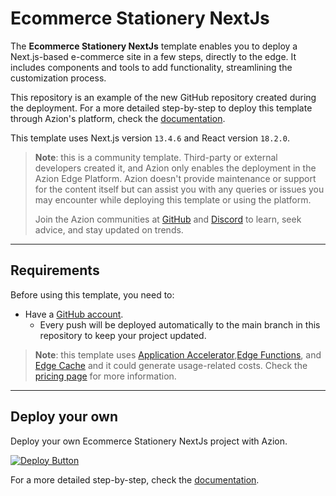 # Ecommerce Stationery NextJs 

The **Ecommerce Stationery NextJs** template enables you to deploy a Next.js-based e-commerce site in a few steps, directly to the edge. It includes components and tools to add functionality, streamlining the customization process.

This repository is an example of the new GitHub repository created during the deployment. For a more detailed step-by-step to deploy this template through Azion's platform, check the [documentation](https://www.azion.com/en/documentation/products/use-a-template-via-azion-console/).

This template uses Next.js version `13.4.6` and React version `18.2.0`.

> **Note**: this is a community template. Third-party or external developers created it, and Azion only enables the deployment in the Azion Edge Platform. Azion doesn't provide maintenance or support for the content itself but can assist you with any queries or issues you may encounter while deploying this template or using the platform.
>
> Join the Azion communities at [GitHub](https://github.com/aziontech) and [Discord](https://discord.com/channels/1112754829878624390/1113104727979348008) to learn, seek advice, and stay updated on trends.

---

## Requirements

Before using this template, you need to:

- Have a [GitHub account](https://github.com/signup).
  - Every push will be deployed automatically to the main branch in this repository to keep your project updated.

> **Note**: this template uses [Application Accelerator](https://www.azion.com/en/documentation/products/build/edge-application/application-accelerator/),[Edge Functions](https://www.azion.com/en/documentation/products/build/edge-application/edge-functions/), and [Edge Cache](https://www.azion.com/en/documentation/products/build/edge-application/edge-cache/) and it could generate usage-related costs. Check the [pricing page](https://www.azion.com/en/pricing/) for more information.

---

## Deploy your own

Deploy your own Ecommerce Stationery NextJs project with Azion.

[![Deploy Button](/static/button.png)](https://console.azion.com/create/azion-community/ecommerce-stationery-next "Deploy with Azion")

For a more detailed step-by-step, check the [documentation](https://www.azion.com/en/documentation/products/use-a-template-via-azion-console/).
